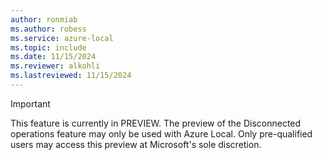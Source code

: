 ```yaml
---
author: ronmiab
ms.author: robess
ms.service: azure-local
ms.topic: include
ms.date: 11/15/2024
ms.reviewer: alkohli
ms.lastreviewed: 11/15/2024
---
```


> [!IMPORTANT]
> This feature is currently in PREVIEW.
> The preview of the Disconnected operations feature may only be used with Azure Local. Only pre-qualified users may access this preview at Microsoft's sole discretion.